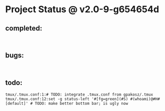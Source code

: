 # Project Status @ v2.0-9-g654654d
## completed:
`
`
## bugs:
`
`
## todo:
`
tmux/.tmux.conf:1:# TODO: integrate .tmux.conf from gpakosz/.tmux
tmux/.tmux.conf:12:set -g status-left '#[fg=green](#S) #(whoami)@#H#[default]' # TODO: make better bottom bar; is ugly now
`
